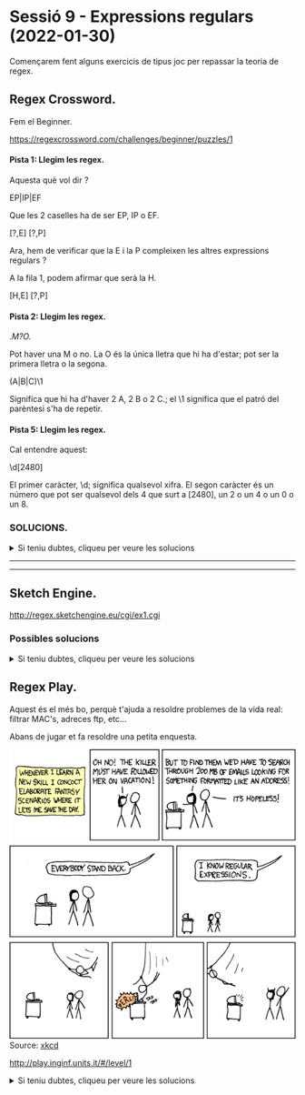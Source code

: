 # Sessió 9 - Expressions regulars (2022-01-30)

Començarem fent alguns exercicis de tipus joc per repassar la teoria de regex.

## Regex Crossword.

Fem el Beginner.

https://regexcrossword.com/challenges/beginner/puzzles/1

#### Pista 1: Llegim les regex.

Aquesta què vol dir ? 

EP|IP|EF 

Que les 2 caselles ha de ser EP, IP o EF.

[?,E]
[?,P]

Ara, hem de verificar que la E i la P compleixen les altres 
expressions regulars ? 

A la fila 1, podem afirmar que serà la H.

[H,E]
[?,P]

#### Pista 2: Llegim les regex.

.*M?O.*

Pot haver una M o no.
La O és la única lletra que hi ha d'estar; pot ser la primera lletra o la segona.

(A|B|C)\1

Significa que hi ha d'haver 2 A, 2 B o 2 C.; el \1 significa que el 
patró del parèntesi s'ha de repetir.

#### Pista 5: Llegim les regex.

Cal entendre aquest:

\d[2480]

El primer caràcter, \d; significa qualsevol xifra.
El segon caràcter és un número que pot ser qualsevol dels 4 que surt a [2480], un 2 o un 4 o un 0 o un 8.


### SOLUCIONS.
<details>
  <summary>Si teniu dubtes, cliqueu per veure les solucions</summary
  
  #### SOLUCIÓ 1. Cançó Help dels Beatles.
    [H,E]
    [L,P]

  #### SOLUCIÓ 2. 
    [B,O]
    [B,E]

  #### SOLUCIÓ 5. 
    [1,9]
    [8,4]

</details>

<hr/>
<hr/>

## Sketch Engine.

http://regex.sketchengine.eu/cgi/ex1.cgi

### Possibles solucions 

<details>
<summary>Si teniu dubtes, cliqueu per veure les solucions</summary
  

Ex1.
![[regex-ex1-g2.png]](./img/regex-ex1-g2.png "regex-ex1-g2.png")

### (pi|sp|sl)

### .p.+|pit

La millor solució no és la més curta sinó la més clara; en aquest cas seria:
### (pi|sp|sl)

Possibles solucions Ex2:

http://regex.sketchengine.eu/cgi/ex2.cgi

### [arts7]ap|ap[ot]

Però encara millor:

### ap.[th]

Primeres lletres ap, tercera lletra pot ser qualsevol, 4a lletra la t o la h. 

#### Ex3, solucions.

### af..[fak ]

#### Ex4.

[^\w] = \W

</details>


## Regex Play.

Aquest és el més bo, perquè t'ajuda a resoldre problemes de la vida real: filtrar MAC's, adreces ftp, etc...

Abans de jugar et fa resoldre una petita enquesta.

![[regular_expressions.png]](./img/regular_expressions.png "regular_expressions.png")
Source: [xkcd](https://xkcd.com/208/)

http://play.inginf.units.it/#/level/1


<details>
<summary>Si teniu dubtes, cliqueu per veure les solucions</summary
  
Ex2.

### ([0-9a-f][0-9a-f]:?){6}

Per seleccionar les adreces MAC, optem per seleccionar 2 digits hexadecimals.
[0-9a-f]{2}

La MAC consta de 5 grups de 2 hexadecimals separats


Ex3.

### [a-z].*(FreeBSD.org/pub/FreeBSD/)

### ftp://[^ ]{1,}
### ftp://[\S]{1,}

ftp seguit de 1 o més caràcters que no siguin un espai [^ ]

</details>